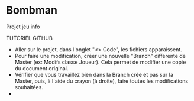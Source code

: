 # Bombman
Projet jeu info

TUTORIEL GITHUB

- Aller sur le projet, dans l'onglet "<> Code", les fichiers apparaissent.
- Pour faire une modification, créer une nouvelle "Branch" différente de Master (ex: Modifs classe Joueur). Cela permet de modifier une copie du document original.
- Vérifier que vous travaillez bien dans la Branch crée et pas sur la Master, puis, à l'aide du crayon (à droite), faire toutes les modifications souhaitées.
- 
